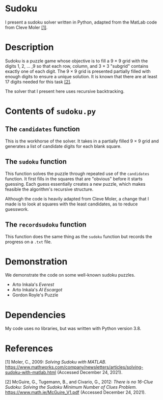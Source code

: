 # Sudoku
I present a sudoku solver written in Python, adapted from the MatLab code from Cleve Moler [[1]](#1).

# Description
Sudoku is a puzzle game whose objective is to fill a 9 × 9 grid with the digits 1, 2, ... ,9 so that each row, column, and 3 × 3 "subgrid" contains exactly one of each digit. The 9 × 9 grid is presented partially filled with enough digits to ensure a unique solution. It is known that there are at least 17 digits needed for this task [[2]](#2).

The solver that I present here uses recursive backtracking.

# Contents of `sudoku.py`
## The `candidates` function
This is the workhorse of the solver. It takes in a partially filled 9 × 9 grid and generates a list of candidate digits for each blank square.

## The `sudoku` function
This function solves the puzzle through repeated use of the `candidates` function. It first fills in the squares that are "obvious" before it starts guessing. Each guess essentially creates a new puzzle, which makes feasible the algorithm's recursive structure.

Although the code is heavily adapted from Cleve Moler, a change that I made is to look at squares with the least candidates, as to reduce guesswork.

## The `recordsudoku` function
This function does the same thing as the `sudoku` function but records the progress on a `.txt` file.

# Demonstration
We demonstrate the code on some well-known sudoku puzzles.

- Arto Inkala's _Everest_
- Arto Inkala's _Al Escargot_
- Gordon Royle's Puzzle

# Dependencies
My code uses no libraries, but was written with Python version 3.8.

# References
<a id="1">[1]</a> 
Moler, C., 2009: _Solving Sudoku with MATLAB._
https://www.mathworks.com/company/newsletters/articles/solving-sudoku-with-matlab.html
(Accessed December 24, 2021).

<a id="2">[2]</a>
McGuire, G., Tugemann, B., and Civario, G., 2012: _There is no 16-Clue Sudoku: Solving the Sudoku Minimum Number of Clues Problem._
https://www.math.ie/McGuire_V1.pdf
(Accessed December 24, 2021).
